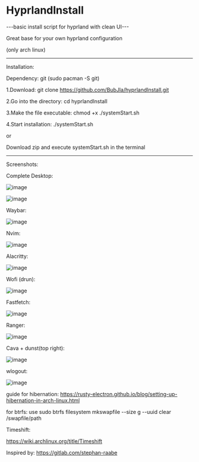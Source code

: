 # HyprlandInstall
 ---basic install script for hyprland with clean UI---

Great base for your own hyprland configuration


 
(only arch linux)

----------------------------------------------------------

Installation:

Dependency: git (sudo pacman -S git)
 
1.Download: git clone https://github.com/BubJla/hyprlandInstall.git
 
2.Go into the directory: cd hyprlandInstall

3.Make the file executable: chmod +x ./systemStart.sh
 
4.Start installation: ./systemStart.sh

or
  
Download zip and execute systemStart.sh in the terminal



-----------------------------------------------------------

Screenshots:




 Complete Desktop:

 ![image](https://github.com/BubJla/hyprlandInstall/assets/123741924/6f137e02-a3f8-452d-b377-77a8f8ec08a2)

![image](https://github.com/BubJla/hyprlandInstall/assets/123741924/c81419ca-3e90-4aea-97de-9742aabbbddc)




Waybar:

![image](https://github.com/BubJla/hyprlandInstall/assets/123741924/2b74c171-8be6-444f-8bcb-9d1eade08944)




Nvim:

![image](https://github.com/BubJla/hyprlandInstall/assets/123741924/897817d1-2f0a-4dad-bdac-21d94f249297)




Alacritty:

![image](https://github.com/user-attachments/assets/db307813-f991-4ed3-b0b5-57e6a10db2e8)





Wofi (drun):

![image](https://github.com/BubJla/hyprlandInstall/assets/123741924/4bd0edd7-bd7d-45e2-ab21-66e80fe7ce5e)




Fastfetch:

![image](https://github.com/BubJla/hyprlandInstall/assets/123741924/730a42dc-48ba-4a23-b095-3e3088c47077)





Ranger:

![image](https://github.com/BubJla/hyprlandInstall/assets/123741924/de18f67f-05cd-447a-a9a9-ea9eb63d60cb)





Cava + dunst(top right):

![image](https://github.com/BubJla/hyprlandInstall/assets/123741924/7b81e0d3-e5a7-4f17-9c04-bc7264f1777a)


wlogout:

![image](https://github.com/BubJla/hyprlandInstall/assets/123741924/27ec76e8-4134-41c0-bcd9-8e19aae83e97)






guide for hibernation: https://rusty-electron.github.io/blog/setting-up-hibernation-in-arch-linux.html

for btrfs: use sudo btrfs filesystem mkswapfile --size <SIZE>g --uuid clear /swapfile/path

Timeshift:

https://wiki.archlinux.org/title/Timeshift


Inspired by: https://gitlab.com/stephan-raabe
